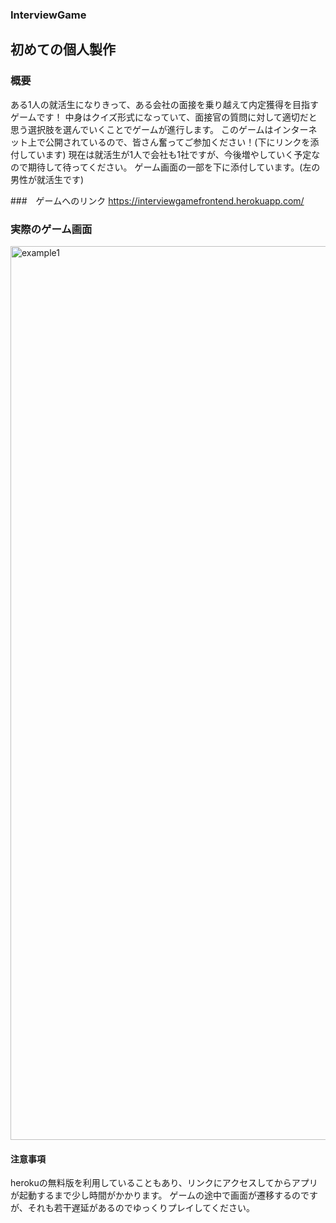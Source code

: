 ### InterviewGame

## 初めての個人製作

### 概要
ある1人の就活生になりきって、ある会社の面接を乗り越えて内定獲得を目指すゲームです！
中身はクイズ形式になっていて、面接官の質問に対して適切だと思う選択肢を選んでいくことでゲームが進行します。
このゲームはインターネット上で公開されているので、皆さん奮ってご参加ください！(下にリンクを添付しています)
現在は就活生が1人で会社も1社ですが、今後増やしていく予定なので期待して待ってください。
ゲーム画面の一部を下に添付しています。(左の男性が就活生です)

###　ゲームへのリンク
https://interviewgamefrontend.herokuapp.com/

### 実際のゲーム画面
<img width="1430" alt="example1" src="https://user-images.githubusercontent.com/74057052/139374205-8a88e9fc-d92c-46cc-b4da-4221fd73861e.png">


#### 注意事項
herokuの無料版を利用していることもあり、リンクにアクセスしてからアプリが起動するまで少し時間がかかります。
ゲームの途中で画面が遷移するのですが、それも若干遅延があるのでゆっくりプレイしてください。